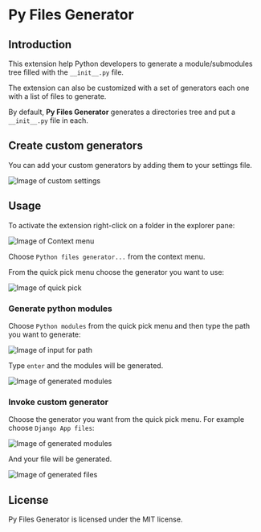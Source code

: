 # Py Files Generator

## Introduction

This extension help Python developers to generate a module/submodules tree filled with the `__init__.py` file.

The extension can also be customized with a set of generators each one with a list of files to generate.

By default, **Py Files Generator** generates a directories tree and put a `__init__.py` file in each.


## Create custom generators

You can add your custom generators by adding them to your settings file.

![Image of custom settings](https://github.com/ffaraone/vscode-pyfilesgen/raw/master/images/2.png)



## Usage

To activate the extension right-click on a folder in the explorer pane: 

![Image of Context menu](https://github.com/ffaraone/vscode-pyfilesgen/raw/master/images/1.png)


Choose `Python files generator...` from the context menu.

From the quick pick menu choose the generator you want to use:


![Image of quick pick](https://github.com/ffaraone/vscode-pyfilesgen/raw/master/images/3.png)


### Generate python modules

Choose `Python modules` from the quick pick menu and then type the path you want to generate:

![Image of input for path](https://github.com/ffaraone/vscode-pyfilesgen/raw/master/images/4.png)

Type `enter` and the modules will be generated.

![Image of generated modules](https://github.com/ffaraone/vscode-pyfilesgen/raw/master/images/5.png)


### Invoke custom generator

Choose the generator you want from the quick pick menu. For example choose `Django App files`:


![Image of generated modules](https://github.com/ffaraone/vscode-pyfilesgen/raw/master/images/6.png)

And your file will be generated.

![Image of generated files](https://github.com/ffaraone/vscode-pyfilesgen/raw/master/images/7.png)


## License

Py Files Generator is licensed under the MIT license.

